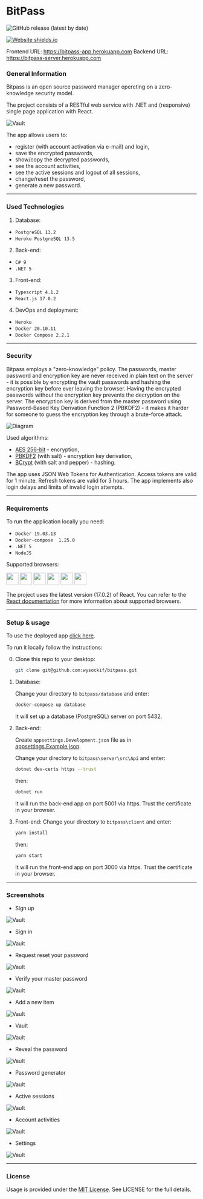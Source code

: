 # BitPass
![GitHub release (latest by date)](https://img.shields.io/github/v/release/wysockif/bitpass)

[![Website shields.io](https://img.shields.io/website-up-down-green-red/http/shields.io.svg)](https://bitpass-app.herokuapp.com)

Frontend URL: <a href="https://bitpass-app.herokuapp.com" target="_blank">https://bitpass-app.herokuapp.com</a>
Backend URL: <a href="https://bitpass-server.herokuapp.com" target="_blank">https://bitpass-server.herokuapp.com</a>

### General Information

Bitpass is an open source password manager opereting on a zero-knowledge security model. 

The project consists of a RESTful web service with .NET and (responsive) single page application with React.


![Vault](img/Vault.png)

The app allows users to:
* register (with account activation via e-mail) and login,
* save the encrypted passwords,
* show/copy the decrypted passwords,
* see the account activities,
* see the active sessions and logout of all sessions,
* change/reset the password,
* generate a new password.


---
### Used Technologies

1. Database:
- `PostgreSQL 13.2`
- `Heroku PostgreSQL 13.5`

2. Back-end:
- `C# 9`
- `.NET 5`

3. Front-end:
- `Typescript 4.1.2`
- `React.js 17.0.2`

4. DevOps and deployment:
- `Heroku`
- `Docker 20.10.11`
- `Docker Compose 2.2.1`

---

### Security

Bitpass employs a "zero-knowledge" policy. The passwords, master password and encryption key are never received in plain text on the server - it is possible by encrypting the vault passwords and hashing the encryption key before ever leaving the browser. Having the encrypted passwords without the encryption key prevents the decryption on the server. The encryption key is derived from the master password using Password-Based Key Derivation Function 2 (PBKDF2) - it makes it harder for someone to guess the encryption key through a brute-force attack.


![Diagram](img/diagram.svg)

Used algorithms:

* <a href="https://github.com/brix/crypto-js/blob/develop/src/aes.js" target="_blank">AES 256-bit</a> - encryption,
* <a href="https://github.com/crypto-browserify/pbkdf2" target="_blank">PBKDF2</a> (with salt) - encryption key derivation,
* <a href="https://github.com/BcryptNet/bcrypt.net" target="_blank">BCrypt</a> (with salt and pepper) - hashing.


The app uses JSON Web Tokens for Authentication. Access tokens are valid for 1 minute. Refresh tokens are valid for 3 hours. The app implements also login delays and limits of invalid login attempts.


---
### Requirements

To run the application locally you need:

* `Docker 19.03.13`
* `Docker-compose  1.25.0`
* `.NET 5`
* `NodeJS`

Supported browsers:
<p float="left">
    <img src="https://imgur.com/3C4iKO0.png" width="32" height="32">
    <img src="https://imgur.com/ihXsdDO.png" width="32" height="32">
    <img src="https://imgur.com/vMcaXaw.png" width="32" height="32">
    <img src="https://imgur.com/nSJ9htU.png" width="32" height="32">
    <img src="https://imgur.com/ENbaWUu.png" width="32" height="32">
    <img src="https://imgur.com/z8yjLZ2.png" width="32" height="32">
</p>


The project uses the latest version (17.0.2) of React. You can refer to the  <a href="https://reactjs.org/docs/react-dom.html#browser-support" target="_blank">React documentation</a> for more information about supported browsers.

---
### Setup & usage

To use the deployed app <a href="https://bitpass-app.herokuapp.com" target="_blank">click here</a>.

To run it locally follow the instructions:

0. Clone this repo to your desktop:

    ```sh
    git clone git@github.com:wysockif/bitpass.git
    ```
1. Database:

    Change your directory to `bitpass/database` and enter:

    ```sh
    docker-compose up database
    ```

    It will set up a database (PostgreSQL) server on port 5432.

2. Back-end:

    Create `appsettings.Development.json` file as in <a href="https://github.com/wysockif/bitpass/blob/main/server/src/Api/appsettings.Example.json" target="_blank">appsettings.Example.json</a>.

    Change your directory to `bitpass\server\src\Api` and enter:

    ```bash
    dotnet dev-certs https --trust
     ```
    
    then:

    ```bash
    dotnet run
     ```

     It will run the back-end app on port 5001 via https. Trust the certificate in your browser.

3. Front-end: 
    Change your directory to `bitpass\client` and enter:
    ```bash
    yarn install
    ```
    then: 

    ```bash
    yarn start
    ```

    It will run the front-end app on port 3000 via https. Trust the certificate in your browser.

---
### Screenshots

* Sign up

![Vault](img/SignUp.png)

* Sign in

![Vault](img/SignIn.png)

* Request reset your password

![Vault](img/RequestResetPassword.png)

* Verify your master password

![Vault](img/VerifyMasterPassword.png)

* Add a new item

![Vault](img/AddNewItem.png)

* Vault

![Vault](img/Vault.png)

* Reveal the password

![Vault](img/RevealingPassword.png)

* Password generator

![Vault](img/PasswordGenerator.png)

* Active sessions

![Vault](img/ActiveSessions.png)

* Account activities

![Vault](img/AccountActivities.png)

* Settings

![Vault](img/Settings.png)

---
### License
Usage is provided under the [MIT License](http://opensource.org/licenses/mit-license.php). See LICENSE for the full details.
